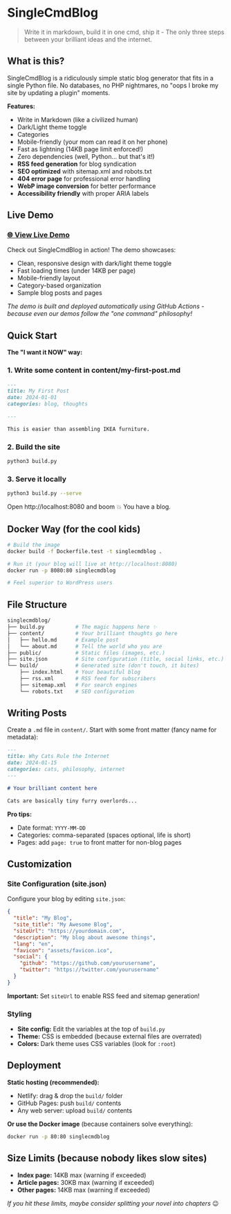 # SingleCmdBlog

> Write it in markdown, build it in one cmd, ship it  - The only three steps between your brilliant ideas and the internet.

## What is this?

SingleCmdBlog is a ridiculously simple static blog generator that fits in a single Python file. No databases, no PHP nightmares, no "oops I broke my site by updating a plugin" moments.

**Features:**

- Write in Markdown (like a civilized human)
- Dark/Light theme toggle
- Categories
- Mobile-friendly (your mom can read it on her phone)
- Fast as lightning (14KB page limit enforced!)
- Zero dependencies (well, Python... but that's it!)
- **RSS feed generation** for blog syndication
- **SEO optimized** with sitemap.xml and robots.txt
- **404 error page** for professional error handling
- **WebP image conversion** for better performance
- **Accessibility friendly** with proper ARIA labels

## Live Demo

### **[🌐 View Live Demo](https://barrentd.github.io/singlecmdblog/)**

Check out SingleCmdBlog in action! The demo showcases:

- Clean, responsive design with dark/light theme toggle
- Fast loading times (under 14KB per page)
- Mobile-friendly layout
- Category-based organization
- Sample blog posts and pages

*The demo is built and deployed automatically using GitHub Actions - because even our demos follow the "one command" philosophy!*

## Quick Start

**The "I want it NOW" way:**

### 1. Write some content in content/my-first-post.md

```markdown
---
title: My First Post
date: 2024-01-01
categories: blog, thoughts

---

This is easier than assembling IKEA furniture.
```

### 2. Build the site

```bash
python3 build.py
```

### 3. Serve it locally

```bash
python3 build.py --serve
```

Open http://localhost:8080 and boom 💥 You have a blog.

## Docker Way (for the cool kids)

```bash
# Build the image
docker build -f Dockerfile.test -t singlecmdblog .

# Run it (your blog will live at http://localhost:8080)
docker run -p 8080:80 singlecmdblog

# Feel superior to WordPress users
```

## File Structure

```bash
singlecmdblog/
├── build.py          # The magic happens here ✨
├── content/          # Your brilliant thoughts go here
│   ├── hello.md      # Example post
│   └── about.md      # Tell the world who you are
├── public/           # Static files (images, etc.)
├── site.json         # Site configuration (title, social links, etc.)
└── build/            # Generated site (don't touch, it bites)
    ├── index.html    # Your beautiful blog
    ├── rss.xml       # RSS feed for subscribers
    ├── sitemap.xml   # For search engines
    └── robots.txt    # SEO configuration
```

## Writing Posts

Create a `.md` file in `content/`. Start with some front matter (fancy name for metadata):

```markdown
---
title: Why Cats Rule the Internet
date: 2024-01-15
categories: cats, philosophy, internet
---

# Your brilliant content here

Cats are basically tiny furry overlords...
```

**Pro tips:**

- Date format: `YYYY-MM-DD`
- Categories: comma-separated (spaces optional, life is short)
- Pages: add `page: true` to front matter for non-blog pages

## Customization

### Site Configuration (site.json)

Configure your blog by editing `site.json`:

```json
{
  "title": "My Blog",
  "site_title": "My Awesome Blog", 
  "siteUrl": "https://yourdomain.com",
  "description": "My blog about awesome things",
  "lang": "en",
  "favicon": "assets/favicon.ico",
  "social": {
    "github": "https://github.com/yourusername",
    "twitter": "https://twitter.com/yourusername"
  }
}
```

**Important:** Set `siteUrl` to enable RSS feed and sitemap generation!

### Styling

- **Site config:** Edit the variables at the top of `build.py`
- **Theme:** CSS is embedded (because external files are overrated)
- **Colors:** Dark theme uses CSS variables (look for `:root`)

## Deployment

**Static hosting (recommended):**

- Netlify: drag & drop the `build/` folder
- GitHub Pages: push `build/` contents
- Any web server: upload `build/` contents

**Or use the Docker image** (because containers solve everything):

```bash
docker run -p 80:80 singlecmdblog
```

## Size Limits (because nobody likes slow sites)

- **Index page:** 14KB max (warning if exceeded)
- **Article pages:** 30KB max (warning if exceeded)
- **Other pages:** 14KB max (warning if exceeded)

*If you hit these limits, maybe consider splitting your novel into chapters* 😉
